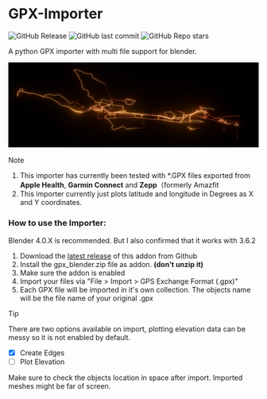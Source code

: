 # GPX-Importer
![GitHub Release](https://img.shields.io/github/v/release/zuggamasta/GPX-Importer?include_prereleases&style=flat-square&logo=blender&logoColor=white) ![GitHub last commit](https://img.shields.io/github/last-commit/zuggamasta/GPX-Importer?style=flat-square) ![GitHub Repo stars](https://img.shields.io/github/stars/zuggamasta/GPX-Importer?style=flat-square)


A python GPX importer with multi file support for blender.

![Large set of *.GPX rendered at once](_examples/preview.jpg)

> [!note]
> 1. This importer has currently been tested with *.GPX files exported from **Apple Health**, **Garmin Connect** and **Zepp**（formerly Amazfit
> 2. This importer currently just plots latitude and longitude in Degrees as X and Y coordinates.

### How to use the Importer:
Blender 4.0.X is recommended. But I also confirmed that it works with 3.6.2
1. Download the [latest release](https://github.com/zuggamasta/GPX-Importer/releases/tag/v0.1.1-alpha) of this addon from Github
2. Install the gpx_blender.zip file as addon. **(don't unzip it)**
3. Make sure the addon is enabled
4. Import your files via "File > Import > GPS Exchange Format (.gpx)"
5. Each GPX file will be imported in it's own collection. The objects name will be the file name of your original .gpx
> [!tip]
> There are two options available on import, plotting elevation data can be messy so it is not enabled by default.
> - [x] Create Edges
> - [ ] Plot Elevation

Make sure to check the objects location in space after import. Imported meshes might be far of screen.
